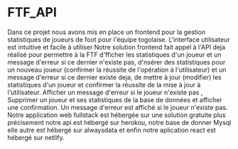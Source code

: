 # FTF_API
Dans ce projet nous avons mis en place un frontend pour la gestion statistiques de joueurs de foot pour l'équipe togolaise.
L'interface utilisateur est intuitive et facile à utiliser
Notre solution frontend fait appel à l'API deja réalisé pour permettre à la FTF
d'fficher les statistiques d'un joueur et un message d'erreur si ce dernier n'existe pas,
d'nsérer des statistiques pour un nouveau joueur (confirmer la réussite de l'opération à l'utilisateur) et un message d'erreur si ce dernier existe deja,
de mettre à jour (modifier) les statistiques d'un joueur et confirmer la réussite de la mise à jour à l'utilisateur. Afficher un message d'erreur si le joueur n'existe pas ,
Supprimer un joueur et ses statistiques de la base de données et afficher une confirmation. Un message d'erreur est affiché si le joueur n'existe pas.
Notre application web fullstack est hébergée sur une solution gratuite plus précisement notre api est hébergé sur herokou, notre base de donner Mysql elle autre est hébergé sur alwaysdata
et enfin notre aplication react est hébergé sur netlify.
